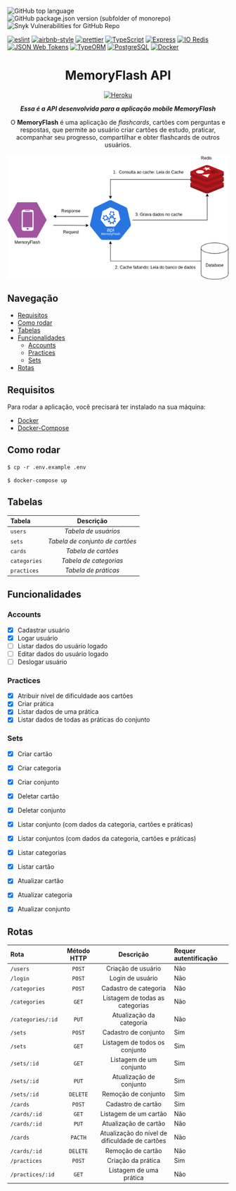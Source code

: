 ![GitHub top language](https://img.shields.io/github/languages/top/josilene-silva/memoryflash-backend?style=flat-square&logo=TypeScript)
![GitHub package.json version (subfolder of monorepo)](https://img.shields.io/github/package-json/v/josilene-silva/memoryflash-backend/main?style=flat-square&logo=npm&color=CB3837)
![Snyk Vulnerabilities for GitHub Repo](https://img.shields.io/snyk/vulnerabilities/github/josilene-silva/memoryflash-backend?style=flat-square&logo=github&color=red)

[![eslint](https://img.shields.io/badge/eslint-7.32.0-4b32c3?style=flat-square&logo=eslint)](https://eslint.org/)
[![airbnb-style](https://flat.badgen.net/badge/style-guide/airbnb/ff5a5f?icon=airbnb)](https://github.com/airbnb/javascript)
[![prettier](https://img.shields.io/badge/prettier-2.5.1-%23F7B93E?style=flat-square&logo=prettier)](https://github.com/airbnb/javascript)
[![TypeScript](https://img.shields.io/badge/typescript-4.6.2-%233178C6?style=flat-square&logo=Typescript)](https://www.typescriptlang.org/)
[![Express](https://img.shields.io/badge/express-4.17.3-000?style=flat-square&logo=express)](https://expressjs.com/)
[![IO Redis](https://img.shields.io/badge/ioredis-5.0.3-%23DC382D?style=flat-square&logo=redis)](https://github.com/luin/ioredis)
[![JSON Web Tokens](https://img.shields.io/badge/jsonwebtoken-8.5.1-%23000000?style=flat-square&logo=JSONWebTokens)](https://github.com/auth0/node-jsonwebtoken)
[![TypeORM](https://img.shields.io/badge/typeorm-0.2.45-%23262627?style=flat-square&logo=Typescript)](https://typeorm.io/)
[![PostgreSQL](https://img.shields.io/badge/pg-8.7.3-%234169E1?style=flat-square&logo=PostgreSQL)](https://www.postgresql.org/)
[![Docker](https://img.shields.io/badge/docker-docker--compose-%232496ED?style=flat-square&logo=Docker)](https://www.docker.com/)



<div align="center">

# MemoryFlash API

[![Heroku](https://img.shields.io/badge/Heroku-430098?style=for-the-badge&logo=discord&logoColor=white)](https://memoryflash-api.herokuapp.com)

**_Essa é a API desenvolvida para a aplicação mobile MemoryFlash_**


O **MemoryFlash** é uma aplicação de _flashcards_, cartões com perguntas e respostas, que permite ao usuário criar cartões de estudo, praticar, acompanhar seu progresso, compartilhar e obter flashcards de outros usuários.

<img src="./arquitetura-memoryflash.png" width="700" align="center"/>

</div>


## Navegação

- [Requisitos](#requisitos)
- [Como rodar](#como-rodar)
- [Tabelas](#tabelas)
- [Funcionalidades](#funcionalidades)
  - [Accounts](#accounts)
  - [Practices](#practices)
  - [Sets](#sets)
- [Rotas](#rotas)

## Requisitos

Para rodar a aplicação, você precisará ter instalado na sua máquina:

- [Docker](https://www.docker.com/)
- [Docker-Compose](https://docs.docker.com/compose/install/)

## Como rodar

```
$ cp -r .env.example .env
```

```
$ docker-compose up
```


## Tabelas

|Tabela|Descrição
|:---|:---:
|`users`|*Tabela de usuários*
|`sets`|*Tabela de conjunto de cartões*
|`cards`|*Tabela de cartões*
|`categories`|*Tabela de categorias*
|`practices`|*Tabela de práticas*

## Funcionalidades

### **Accounts**

- [x] Cadastrar usuário
- [x] Logar usuário
- [ ] Listar dados do usuário logado
- [ ] Editar dados do usuário logado
- [ ] Deslogar usuário
### **Practices**
- [x] Atribuir nível de dificuldade aos cartões
- [x] Criar prática
- [x] Listar dados de uma prática
- [x] Listar dados de todas as práticas do conjunto
### **Sets**

- [x] Criar cartão
- [x] Criar categoria
- [x] Criar conjunto

- [x] Deletar cartão
- [x] Deletar conjunto

- [x] Listar conjunto (com dados da categoria, cartões e práticas)
- [x] Listar conjuntos  (com dados da categoria, cartões e práticas)
- [x] Listar categorias
- [x] Listar cartão

- [x] Atualizar cartão
- [x] Atualizar categoria
- [x] Atualizar conjunto


## Rotas

|Rota|Método HTTP|Descrição|Requer autentificação
|:---|:---:|:---:|:---
|`/users`|`POST`|Criação de usuário|Não
|`/login`|`POST`|Login de usuário|Não
|`/categories`|`POST`|Cadastro de categoria|Não
|`/categories`|`GET`|Listagem de todas as categorias|Não
|`/categories/:id`|`PUT`|Atualização da categoria|Não
|`/sets`|`POST`|Cadastro de conjunto|Sim
|`/sets`|`GET`|Listagem de todos os conjunto|Sim
|`/sets/:id`|`GET`|Listagem de um conjunto|Sim
|`/sets/:id`|`PUT`|Atualização de conjunto|Sim
|`/sets/:id`|`DELETE`|Remoção de conjunto|Sim
|`/cards`|`POST`|Cadastro de cartão|Sim
|`/cards/:id`|`GET`|Listagem de um cartão|Não
|`/cards/:id`|`PUT`|Atualização de cartão|Não
|`/cards`|`PACTH`|Atualização do nível de dificuldade de cartões|Não
|`/cards/:id`|`DELETE`|Remoção de cartão|Não
|`/practices`|`POST`|Criação da prática|Sim
|`/practices/:id`|`GET`|Listagem de uma prática|Não